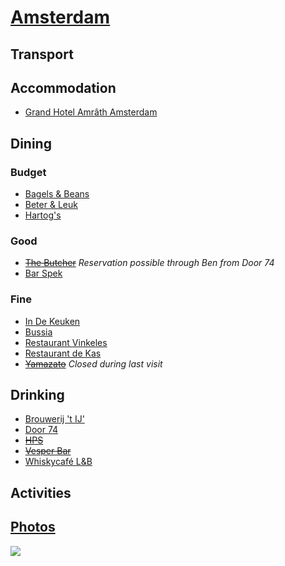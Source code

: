# [Amsterdam](http://en.wikipedia.org/wiki/Amsterdam)

## Transport

## Accommodation

* [Grand Hotel Amrâth Amsterdam](http://www.amrathamsterdam.com/)

## Dining

### Budget

* [Bagels & Beans](http://www.bagelsbeans.nl/)
* [Beter & Leuk](http://www.beterenleuk.nl/)
* [Hartog's](http://www.volkorenbrood.nl/)

### Good

* ~~[The Butcher](http://www.the-butcher.com)~~ *Reservation possible through Ben from Door 74*
* [Bar Spek](http://www.barspek.nl)

### Fine

* [In De Keuken](http://www.indekeuken.com/)
* [Bussia](http://www.bussia.nl/)
* [Restaurant Vinkeles](http://dylanamsterdam.com/taste-of-the-dylan/)
* [Restaurant de Kas](http://www.restaurantdekas.nl)
* ~~[Yamazato](http://www.yamazato.nl)~~ *Closed during last visit*

## Drinking

* [Brouwerij 't IJ'](http://www.brouwerijhetij.nl/)
* [Door 74](http://www.door-74.com/)
* ~~[HPS](http://www.hpsamsterdam.com)~~
* ~~[Vesper Bar](http://www.vesperbar.nl)~~
* [Whiskycafé L&B](http://www.whiskyproeverijen.nl/en_cafe.htm)

## Activities

## [Photos](http://www.flickr.com/photos/dylane/sets/72157629919021198/)

![](http://farm6.staticflickr.com/5152/7188630286_e174b00d5f_m.jpg)
